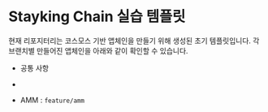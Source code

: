 # Stayking Chain 실습 템플릿

현재 리포지터리는 코스모스 기반 앱체인을 만들기 위해 생성된 초기 템플릿입니다. 각 브랜치별 만들어진 앱체인을 아래와 같이 확인할 수 있습니다.

- 공통 사항
- 

- AMM : `feature/amm`